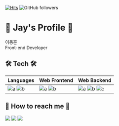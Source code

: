[![Hits](https://hits.seeyoufarm.com/api/count/incr/badge.svg?url=https%3A%2F%2Fgithub.com%2Fdongjay00&count_bg=%2379C83D&title_bg=%23555555&&icon=github.svg&icon_color=%23E7E7E7&title=hits&edge_flat=false)](https://hits.seeyoufarm.com)
![GitHub followers](https://img.shields.io/github/followers/dongjay00?style=social)

# 📘 Jay's Profile 📘
이동훈
<br />
Front-end Developer
<br />

## 🛠 Tech 🛠

|Languages|Web Frontend|Web Backend|
|---|---------|---|
|![a](https://img.shields.io/badge/JavaScript-ffb13b?style=flat-square&logo=javascript&logoColor=white) ![b](https://img.shields.io/badge/Python-3766AB?style=flat-square&logo=Python&logoColor=white)|![a](https://img.shields.io/badge/React-50D1F3?style=flat-square&logo=React&logoColor=white) ![b](https://img.shields.io/badge/Vue-4FC08D?style=flat-square&logo=Vue.js&logoColor=white)|![a](https://img.shields.io/badge/Node.js-7FC728?style=flat-square&logo=Node.js&logoColor=white) ![b](https://img.shields.io/badge/Express-000000?style=flat-square&logo=Express&logoColor=white) ![c](https://img.shields.io/badge/mongoDB-4D9144?style=flat-square&logo=mongoDB&logoColor=white)
<!-- https://img.shields.io/badge/TypeScript-3178C6?style=flat-square&logo=typescript&logoColor=white -->
<!-- <br> ![d](https://img.shields.io/badge/Mysql-4479A1?style=flat-square&logo=MySql&logoColor=white) ![e](https://img.shields.io/badge/MongoDB-3F9937?style=flat-square&logo=MongoDB&logoColor=white) -->
<!-- ![c](https://img.shields.io/badge/Django-092E20?style=flat-square&logo=Django&logoColor=white) -->

<!--
[![Donghoon Lee's github stats](https://github-readme-stats.vercel.app/api?username=dongjay00&show_icons=true&theme=dracula)](https://github.com/dongjay00/github-readme-stats)
[![Top Langs](https://github-readme-stats.vercel.app/api/top-langs/?username=dongjay00&layout=compact&theme=dracula)](https://github.com/dongjay00)
-->

## 🍎 How to reach me 🍎
<a href="mailto:cjswodlehdgn@gmail.com"><img src="https://img.shields.io/badge/Gmail-d14836?style=flat-square&logo=Gmail&logoColor=white&link=mailto:cjswodlehdgn@gmail.com"/></a>
<a href="https://blog.naver.com/PostList.naver?blogId=dongjay00"><img src="https://img.shields.io/badge/Blog-19CE60?style=flat-square&logo=Naver&logoColor=white&link=https://blog.naver.com/PostList.naver?blogId=dongjay00"/></a>
<a href="https://linkedin.com/in/donghoon-lee-49a374219"><img src="https://img.shields.io/badge/Linkedin-0A66C2?style=flat-square&logo=Linkedin&logoColor=white&link=https://linkedin.com/in/donghoon-lee-49a374219"/></a>
<!-- <a href="https://general-viola-ee5.notion.site/Donghoon-Lee-5bd1c8b6cd9c40efbc94f61d4cff3212"><img src="https://img.shields.io/badge/Notion-ffffff?style=flat-square&logo=Notion&logoColor=black&link=https://general-viola-ee5.notion.site/Donghoon-Lee-5bd1c8b6cd9c40efbc94f61d4cff3212"/></a> -->
